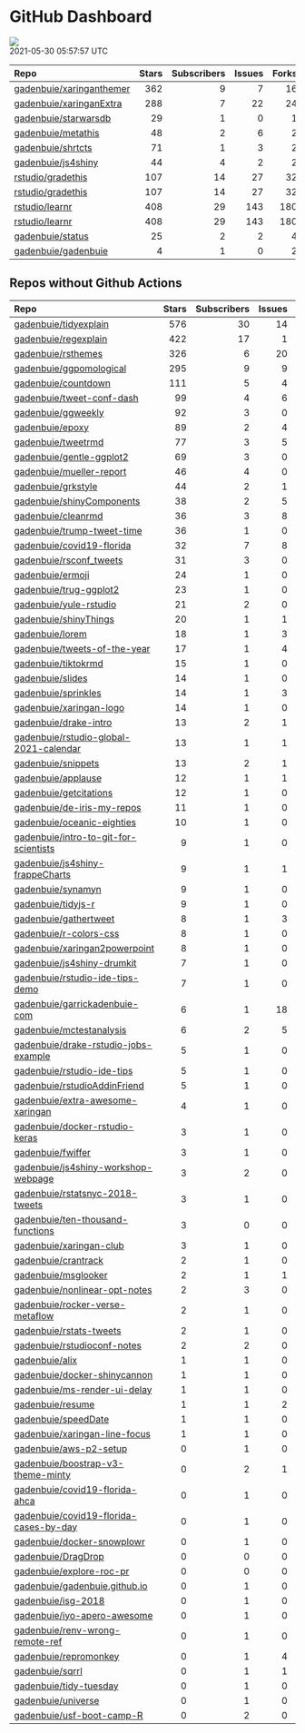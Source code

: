 GitHub Dashboard
================

![](https://github.com/gadenbuie/status/workflows/Render%20Status/badge.svg)  
2021-05-30 05:57:57 UTC

| Repo                                                                    | Stars | Subscribers | Issues | Forks | Status                                                                                                                                         | Commit                                                                                                                                                                 |
| :---------------------------------------------------------------------- | ----: | ----------: | -----: | ----: | :--------------------------------------------------------------------------------------------------------------------------------------------- | :--------------------------------------------------------------------------------------------------------------------------------------------------------------------- |
| [gadenbuie/xaringanthemer](https://github.com/gadenbuie/xaringanthemer) |   362 |           9 |      7 |    16 | [![](https://github.com/gadenbuie/xaringanthemer/workflows/tic/badge.svg)](https://github.com/gadenbuie/xaringanthemer/actions/runs/889621978) | <a href="https://github.com/gadenbuie/xaringanthemer/commit/c1513bb8fdc2485461b0c82c5421fbaadee05a84" title="v0.3.4">c1513b</a>                                        |
| [gadenbuie/xaringanExtra](https://github.com/gadenbuie/xaringanExtra)   |   288 |           7 |     22 |    24 | [![](https://github.com/gadenbuie/xaringanExtra/workflows/tic/badge.svg)](https://github.com/gadenbuie/xaringanExtra/actions/runs/889614819)   | <a href="https://github.com/gadenbuie/xaringanExtra/commit/94504464f317eed1853a127156221d31ec78ca9e" title="fix docs">945044</a>                                       |
| [gadenbuie/starwarsdb](https://github.com/gadenbuie/starwarsdb)         |    29 |           1 |      0 |     1 | [![](https://github.com/gadenbuie/starwarsdb/workflows/tic/badge.svg)](https://github.com/gadenbuie/starwarsdb/actions/runs/889610478)         | <a href="https://github.com/gadenbuie/starwarsdb/commit/bb52cb21155b280aa92cdd86de3c1c7b32e816bf" title="[ci] tic::update_tic() and add status update step">bb52cb</a> |
| [gadenbuie/metathis](https://github.com/gadenbuie/metathis)             |    48 |           2 |      6 |     2 | [![](https://github.com/gadenbuie/metathis/workflows/tic/badge.svg)](https://github.com/gadenbuie/metathis/actions/runs/762301583)             | <a href="https://github.com/gadenbuie/metathis/commit/7b547da65e5cd12d0d97003634ee37aa2992aeea" title="master -> main && prefix font awesome icons">7b547d</a>         |
| [gadenbuie/shrtcts](https://github.com/gadenbuie/shrtcts)               |    71 |           1 |      3 |     2 | [![](https://github.com/gadenbuie/shrtcts/workflows/tic/badge.svg)](https://github.com/gadenbuie/shrtcts/actions/runs/848462154)               | <a href="https://github.com/gadenbuie/shrtcts/commit/3a03311a030edff97e906743182b07ede88095a3" title="master -> main && Prefix font awesome icons">3a0331</a>          |
| [gadenbuie/js4shiny](https://github.com/gadenbuie/js4shiny)             |    44 |           4 |      2 |     2 | [![](https://github.com/gadenbuie/js4shiny/workflows/tic/badge.svg)](https://github.com/gadenbuie/js4shiny/actions/runs/870165938)             | <a href="https://github.com/gadenbuie/js4shiny/commit/29bd23560d8f1c8ff39db08495f8eb6fe44e30bc" title="Prefix font awesome icons">29bd23</a>                           |
| [rstudio/gradethis](https://github.com/rstudio/gradethis)               |   107 |          14 |     27 |    32 | [![](https://github.com/rstudio/gradethis/workflows/R-CMD-check/badge.svg)](https://github.com/rstudio/gradethis/actions/runs/811846298)       | <a href="https://github.com/rstudio/gradethis/commit/ced55418f79ba965eb83fbc437d7d875c1c9b528" title="Fix pkgdown meta img">ced554</a>                                 |
| [rstudio/gradethis](https://github.com/rstudio/gradethis)               |   107 |          14 |     27 |    32 | [![](https://github.com/rstudio/gradethis/workflows/pkgdown/badge.svg)](https://github.com/rstudio/gradethis/actions/runs/811846300)           | <a href="https://github.com/rstudio/gradethis/commit/ced55418f79ba965eb83fbc437d7d875c1c9b528" title="Fix pkgdown meta img">ced554</a>                                 |
| [rstudio/learnr](https://github.com/rstudio/learnr)                     |   408 |          29 |    143 |   180 | [![](https://github.com/rstudio/learnr/workflows/R-CMD-check/badge.svg)](https://github.com/rstudio/learnr/actions/runs/886346005)             | <a href="https://github.com/rstudio/learnr/commit/7ce8b065d54488534e26aca5d7a0335bf946cc60" title="Add NEWS for #531">7ce8b0</a>                                       |
| [rstudio/learnr](https://github.com/rstudio/learnr)                     |   408 |          29 |    143 |   180 | [![](https://github.com/rstudio/learnr/workflows/Render%20docs/badge.svg)](https://github.com/rstudio/learnr/actions/runs/488970946)           | <a href="https://github.com/rstudio/learnr/commit/b36e840c338f5840185e6fca4a99c25fa899d57f" title="Optionally reveal (or hide) exercise solution (#470)">b36e84</a>    |
| [gadenbuie/status](https://github.com/gadenbuie/status)                 |    25 |           2 |      2 |     4 | [![](https://github.com/gadenbuie/status/workflows/Render%20Status/badge.svg)](https://github.com/gadenbuie/status/actions/runs/889632825)     | <a href="https://github.com/gadenbuie/status/commit/99b4068bfa612393433d8fb89d3d564669f8515f" title="[status] 2021-05-30 05:46:35 UTC">99b406</a>                      |
| [gadenbuie/gadenbuie](https://github.com/gadenbuie/gadenbuie)           |     4 |           1 |      0 |     2 | [![](https://github.com/gadenbuie/gadenbuie/workflows/Metrics/badge.svg)](https://github.com/gadenbuie/gadenbuie/actions/runs/889561649)       | <a href="https://github.com/gadenbuie/gadenbuie/commit/6001c68099b4443568dd2c0ea9df927bed4fc917" title="Update github-metrics.svg - [Skip GitHub Action]">6001c6</a>   |

## Repos without Github Actions

| Repo                                                                                                | Stars | Subscribers | Issues | Forks |
| :-------------------------------------------------------------------------------------------------- | ----: | ----------: | -----: | ----: |
| [gadenbuie/tidyexplain](https://github.com/gadenbuie/tidyexplain)                                   |   576 |          30 |     14 |   101 |
| [gadenbuie/regexplain](https://github.com/gadenbuie/regexplain)                                     |   422 |          17 |      1 |    21 |
| [gadenbuie/rsthemes](https://github.com/gadenbuie/rsthemes)                                         |   326 |           6 |     20 |    26 |
| [gadenbuie/ggpomological](https://github.com/gadenbuie/ggpomological)                               |   295 |           9 |      9 |    18 |
| [gadenbuie/countdown](https://github.com/gadenbuie/countdown)                                       |   111 |           5 |      4 |     9 |
| [gadenbuie/tweet-conf-dash](https://github.com/gadenbuie/tweet-conf-dash)                           |    99 |           4 |      6 |    57 |
| [gadenbuie/ggweekly](https://github.com/gadenbuie/ggweekly)                                         |    92 |           3 |      0 |     9 |
| [gadenbuie/epoxy](https://github.com/gadenbuie/epoxy)                                               |    89 |           2 |      4 |     3 |
| [gadenbuie/tweetrmd](https://github.com/gadenbuie/tweetrmd)                                         |    77 |           3 |      5 |     7 |
| [gadenbuie/gentle-ggplot2](https://github.com/gadenbuie/gentle-ggplot2)                             |    69 |           3 |      0 |    14 |
| [gadenbuie/mueller-report](https://github.com/gadenbuie/mueller-report)                             |    46 |           4 |      0 |    26 |
| [gadenbuie/grkstyle](https://github.com/gadenbuie/grkstyle)                                         |    44 |           2 |      1 |     8 |
| [gadenbuie/shinyComponents](https://github.com/gadenbuie/shinyComponents)                           |    38 |           2 |      5 |     3 |
| [gadenbuie/cleanrmd](https://github.com/gadenbuie/cleanrmd)                                         |    36 |           3 |      8 |     1 |
| [gadenbuie/trump-tweet-time](https://github.com/gadenbuie/trump-tweet-time)                         |    36 |           1 |      0 |     0 |
| [gadenbuie/covid19-florida](https://github.com/gadenbuie/covid19-florida)                           |    32 |           7 |      8 |    10 |
| [gadenbuie/rsconf\_tweets](https://github.com/gadenbuie/rsconf_tweets)                              |    31 |           3 |      0 |    13 |
| [gadenbuie/ermoji](https://github.com/gadenbuie/ermoji)                                             |    24 |           1 |      0 |     1 |
| [gadenbuie/trug-ggplot2](https://github.com/gadenbuie/trug-ggplot2)                                 |    23 |           1 |      0 |     6 |
| [gadenbuie/yule-rstudio](https://github.com/gadenbuie/yule-rstudio)                                 |    21 |           2 |      0 |     8 |
| [gadenbuie/shinyThings](https://github.com/gadenbuie/shinyThings)                                   |    20 |           1 |      1 |     3 |
| [gadenbuie/lorem](https://github.com/gadenbuie/lorem)                                               |    18 |           1 |      3 |     2 |
| [gadenbuie/tweets-of-the-year](https://github.com/gadenbuie/tweets-of-the-year)                     |    17 |           1 |      4 |     2 |
| [gadenbuie/tiktokrmd](https://github.com/gadenbuie/tiktokrmd)                                       |    15 |           1 |      0 |     0 |
| [gadenbuie/slides](https://github.com/gadenbuie/slides)                                             |    14 |           1 |      0 |    11 |
| [gadenbuie/sprinkles](https://github.com/gadenbuie/sprinkles)                                       |    14 |           1 |      3 |     0 |
| [gadenbuie/xaringan-logo](https://github.com/gadenbuie/xaringan-logo)                               |    14 |           1 |      0 |    10 |
| [gadenbuie/drake-intro](https://github.com/gadenbuie/drake-intro)                                   |    13 |           2 |      1 |     4 |
| [gadenbuie/rstudio-global-2021-calendar](https://github.com/gadenbuie/rstudio-global-2021-calendar) |    13 |           1 |      1 |     4 |
| [gadenbuie/snippets](https://github.com/gadenbuie/snippets)                                         |    13 |           2 |      1 |     5 |
| [gadenbuie/applause](https://github.com/gadenbuie/applause)                                         |    12 |           1 |      1 |     1 |
| [gadenbuie/getcitations](https://github.com/gadenbuie/getcitations)                                 |    12 |           1 |      0 |     3 |
| [gadenbuie/de-iris-my-repos](https://github.com/gadenbuie/de-iris-my-repos)                         |    11 |           1 |      0 |     0 |
| [gadenbuie/oceanic-eighties](https://github.com/gadenbuie/oceanic-eighties)                         |    10 |           1 |      0 |     3 |
| [gadenbuie/intro-to-git-for-scientists](https://github.com/gadenbuie/intro-to-git-for-scientists)   |     9 |           1 |      0 |     1 |
| [gadenbuie/js4shiny-frappeCharts](https://github.com/gadenbuie/js4shiny-frappeCharts)               |     9 |           1 |      1 |     3 |
| [gadenbuie/synamyn](https://github.com/gadenbuie/synamyn)                                           |     9 |           1 |      0 |     0 |
| [gadenbuie/tidyjs-r](https://github.com/gadenbuie/tidyjs-r)                                         |     9 |           1 |      0 |     0 |
| [gadenbuie/gathertweet](https://github.com/gadenbuie/gathertweet)                                   |     8 |           1 |      3 |     2 |
| [gadenbuie/r-colors-css](https://github.com/gadenbuie/r-colors-css)                                 |     8 |           1 |      0 |     2 |
| [gadenbuie/xaringan2powerpoint](https://github.com/gadenbuie/xaringan2powerpoint)                   |     8 |           1 |      0 |     1 |
| [gadenbuie/js4shiny-drumkit](https://github.com/gadenbuie/js4shiny-drumkit)                         |     7 |           1 |      0 |     1 |
| [gadenbuie/rstudio-ide-tips-demo](https://github.com/gadenbuie/rstudio-ide-tips-demo)               |     7 |           1 |      0 |     2 |
| [gadenbuie/garrickadenbuie-com](https://github.com/gadenbuie/garrickadenbuie-com)                   |     6 |           1 |     18 |     4 |
| [gadenbuie/mctestanalysis](https://github.com/gadenbuie/mctestanalysis)                             |     6 |           2 |      5 |     3 |
| [gadenbuie/drake-rstudio-jobs-example](https://github.com/gadenbuie/drake-rstudio-jobs-example)     |     5 |           1 |      0 |     0 |
| [gadenbuie/rstudio-ide-tips](https://github.com/gadenbuie/rstudio-ide-tips)                         |     5 |           1 |      0 |     2 |
| [gadenbuie/rstudioAddinFriend](https://github.com/gadenbuie/rstudioAddinFriend)                     |     5 |           1 |      0 |     1 |
| [gadenbuie/extra-awesome-xaringan](https://github.com/gadenbuie/extra-awesome-xaringan)             |     4 |           1 |      0 |     1 |
| [gadenbuie/docker-rstudio-keras](https://github.com/gadenbuie/docker-rstudio-keras)                 |     3 |           1 |      0 |     1 |
| [gadenbuie/fwiffer](https://github.com/gadenbuie/fwiffer)                                           |     3 |           1 |      0 |     0 |
| [gadenbuie/js4shiny-workshop-webpage](https://github.com/gadenbuie/js4shiny-workshop-webpage)       |     3 |           2 |      0 |     5 |
| [gadenbuie/rstatsnyc-2018-tweets](https://github.com/gadenbuie/rstatsnyc-2018-tweets)               |     3 |           1 |      0 |     0 |
| [gadenbuie/ten-thousand-functions](https://github.com/gadenbuie/ten-thousand-functions)             |     3 |           0 |      0 |     0 |
| [gadenbuie/xaringan-club](https://github.com/gadenbuie/xaringan-club)                               |     3 |           1 |      0 |     0 |
| [gadenbuie/crantrack](https://github.com/gadenbuie/crantrack)                                       |     2 |           1 |      0 |     1 |
| [gadenbuie/msglooker](https://github.com/gadenbuie/msglooker)                                       |     2 |           1 |      1 |     0 |
| [gadenbuie/nonlinear-opt-notes](https://github.com/gadenbuie/nonlinear-opt-notes)                   |     2 |           3 |      0 |     3 |
| [gadenbuie/rocker-verse-metaflow](https://github.com/gadenbuie/rocker-verse-metaflow)               |     2 |           1 |      0 |     0 |
| [gadenbuie/rstats-tweets](https://github.com/gadenbuie/rstats-tweets)                               |     2 |           1 |      0 |     0 |
| [gadenbuie/rstudioconf-notes](https://github.com/gadenbuie/rstudioconf-notes)                       |     2 |           2 |      0 |     0 |
| [gadenbuie/alix](https://github.com/gadenbuie/alix)                                                 |     1 |           1 |      0 |     0 |
| [gadenbuie/docker-shinycannon](https://github.com/gadenbuie/docker-shinycannon)                     |     1 |           1 |      0 |     0 |
| [gadenbuie/ms-render-ui-delay](https://github.com/gadenbuie/ms-render-ui-delay)                     |     1 |           1 |      0 |     0 |
| [gadenbuie/resume](https://github.com/gadenbuie/resume)                                             |     1 |           1 |      2 |     0 |
| [gadenbuie/speedDate](https://github.com/gadenbuie/speedDate)                                       |     1 |           1 |      0 |     1 |
| [gadenbuie/xaringan-line-focus](https://github.com/gadenbuie/xaringan-line-focus)                   |     1 |           1 |      0 |     0 |
| [gadenbuie/aws-p2-setup](https://github.com/gadenbuie/aws-p2-setup)                                 |     0 |           1 |      0 |     0 |
| [gadenbuie/boostrap-v3-theme-minty](https://github.com/gadenbuie/boostrap-v3-theme-minty)           |     0 |           2 |      1 |     1 |
| [gadenbuie/covid19-florida-ahca](https://github.com/gadenbuie/covid19-florida-ahca)                 |     0 |           1 |      0 |     0 |
| [gadenbuie/covid19-florida-cases-by-day](https://github.com/gadenbuie/covid19-florida-cases-by-day) |     0 |           1 |      0 |     0 |
| [gadenbuie/docker-snowplowr](https://github.com/gadenbuie/docker-snowplowr)                         |     0 |           1 |      0 |     0 |
| [gadenbuie/DragDrop](https://github.com/gadenbuie/DragDrop)                                         |     0 |           0 |      0 |     0 |
| [gadenbuie/explore-roc-pr](https://github.com/gadenbuie/explore-roc-pr)                             |     0 |           0 |      0 |     0 |
| [gadenbuie/gadenbuie.github.io](https://github.com/gadenbuie/gadenbuie.github.io)                   |     0 |           1 |      0 |     0 |
| [gadenbuie/isg-2018](https://github.com/gadenbuie/isg-2018)                                         |     0 |           1 |      0 |     0 |
| [gadenbuie/iyo-apero-awesome](https://github.com/gadenbuie/iyo-apero-awesome)                       |     0 |           1 |      0 |     0 |
| [gadenbuie/renv-wrong-remote-ref](https://github.com/gadenbuie/renv-wrong-remote-ref)               |     0 |           1 |      0 |     0 |
| [gadenbuie/repromonkey](https://github.com/gadenbuie/repromonkey)                                   |     0 |           1 |      4 |     0 |
| [gadenbuie/sqrrl](https://github.com/gadenbuie/sqrrl)                                               |     0 |           1 |      1 |     1 |
| [gadenbuie/tidy-tuesday](https://github.com/gadenbuie/tidy-tuesday)                                 |     0 |           1 |      0 |     0 |
| [gadenbuie/universe](https://github.com/gadenbuie/universe)                                         |     0 |           1 |      0 |     0 |
| [gadenbuie/usf-boot-camp-R](https://github.com/gadenbuie/usf-boot-camp-R)                           |     0 |           2 |      0 |     2 |
